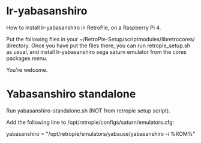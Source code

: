 # lr-yabasanshiro

How to install lr-yabasanshiro in RetroPie, on a Raspberry Pi 4.

Put the following files in your ~/RetroPie-Setup/scriptmodules/libretrocores/ directory. Once you have put the files there, you can run retropie_setup.sh as usual, and install lr-yabasanshiro sega saturn emulator from the cores packages menu.

You're welcome.

# Yabasanshiro standalone

Run yabasanshiro-standalone.sh (NOT from retropie setup script).

Add the following line to /opt/retropie/configs/saturn/emulators.cfg:

yabasanshiro = "/opt/retropie/emulators/yabause/yabasanshiro -i %ROM%"
